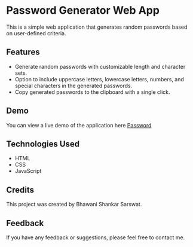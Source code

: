 # Password Generator Web App

This is a simple web application that generates random passwords based on user-defined criteria.

## Features

- Generate random passwords with customizable length and character sets.
- Option to include uppercase letters, lowercase letters, numbers, and special characters in the generated passwords.
- Copy generated passwords to the clipboard with a single click.

## Demo

You can view a live demo of the application here [Password](https://password-generator-bhawani-shankar-sarswats-projects.vercel.app/)

## Technologies Used

- HTML
- CSS
- JavaScript

## Credits

This project was created by Bhawani Shankar Sarswat.

## Feedback

If you have any feedback or suggestions, please feel free to contact me.

